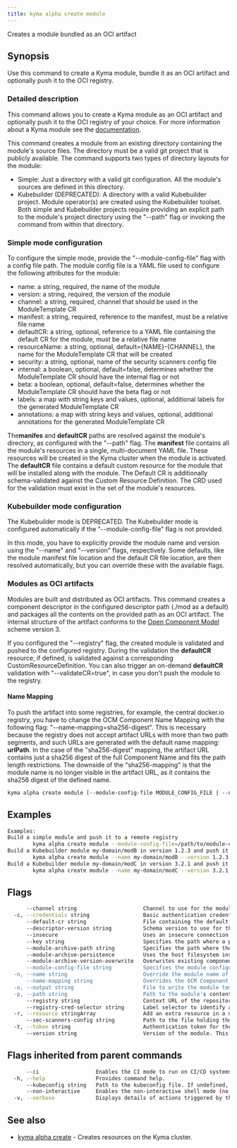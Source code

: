 ```yaml
---
title: kyma alpha create module
---
```


Creates a module bundled as an OCI artifact

## Synopsis

Use this command to create a Kyma module, bundle it as an OCI artifact and optionally push it to the OCI registry.

### Detailed description

This command allows you to create a Kyma module as an OCI artifact and optionally push it to the OCI registry of your choice.
For more information about a Kyma module see the [documentation](https://github.com/kyma-project/lifecycle-manager).

This command creates a module from an existing directory containing the module's source files.
The directory must be a valid git project that is publicly available.
The command supports two types of directory layouts for the module:
- Simple: Just a directory with a valid git configuration. All the module's sources are defined in this directory.
- Kubebuilder (DEPRECATED): A directory with a valid Kubebuilder project. Module operator(s) are created using the Kubebuilder toolset.
Both simple and Kubebuilder projects require providing an explicit path to the module's project directory using the "--path" flag or invoking the command from within that directory.

### Simple mode configuration

To configure the simple mode, provide the "--module-config-file" flag with a config file path.
The module config file is a YAML file used to configure the following attributes for the module:

- name:         a string, required, the name of the module
- version:      a string, required, the version of the module
- channel:      a string, required, channel that should be used in the ModuleTemplate CR
- manifest:     a string, required, reference to the manifest, must be a relative file name
- defaultCR:    a string, optional, reference to a YAML file containing the default CR for the module, must be a relative file name
- resourceName: a string, optional, default={NAME}-{CHANNEL}, the name for the ModuleTemplate CR that will be created
- security:     a string, optional, name of the security scanners config file
- internal:     a boolean, optional, default=false, determines whether the ModuleTemplate CR should have the internal flag or not
- beta:         a boolean, optional, default=false, determines whether the ModuleTemplate CR should have the beta flag or not
- labels:       a map with string keys and values, optional, additional labels for the generated ModuleTemplate CR
- annotations:  a map with string keys and values, optional, additional annotations for the generated ModuleTemplate CR

The**manifes** and **defaultCR** paths are resolved against the module's directory, as configured with the "--path" flag.
The **manifest** file contains all the module's resources in a single, multi-document YAML file. These resources will be created in the Kyma cluster when the module is activated.
The **defaultCR** file contains a default custom resource for the module that will be installed along with the module.
The Default CR is additionally schema-validated against the Custom Resource Definition. The CRD used for the validation must exist in the set of the module's resources.

### Kubebuilder mode configuration
The Kubebuilder mode is DEPRECATED.
The Kubebuilder mode is configured automatically if the "--module-config-file" flag is not provided.

In this mode, you have to explicitly provide the module name and version using the "--name" and "--version" flags, respectively.
Some defaults, like the module manifest file location and the default CR file location, are then resolved automatically, but you can override these with the available flags.

### Modules as OCI artifacts
Modules are built and distributed as OCI artifacts. 
This command creates a component descriptor in the configured descriptor path (./mod as a default) and packages all the contents on the provided path as an OCI artifact.
The internal structure of the artifact conforms to the [Open Component Model](https://ocm.software/) scheme version 3.

If you configured the "--registry" flag, the created module is validated and pushed to the configured registry.
During the validation the **defaultCR** resource, if defined, is validated against a corresponding CustomResourceDefinition.
You can also trigger an on-demand **defaultCR** validation with "--validateCR=true", in case you don't push the module to the registry.

#### Name Mapping
To push the artifact into some registries, for example, the central docker.io registry, you have to change the OCM Component Name Mapping with the following flag: "--name-mapping=sha256-digest". This is necessary because the registry does not accept artifact URLs with more than two path segments, and such URLs are generated with the default name mapping: **urlPath**. In the case of the "sha256-digest" mapping, the artifact URL contains just a sha256 digest of the full Component Name and fits the path length restrictions. The downside of the "sha256-mapping" is that the module name is no longer visible in the artifact URL, as it contains the sha256 digest of the defined name.



```bash
kyma alpha create module [--module-config-file MODULE_CONFIG_FILE | --name MODULE_NAME --version MODULE_VERSION] [--path MODULE_DIRECTORY] [--registry MODULE_REGISTRY] [flags]
```

## Examples

```bash
Examples:
Build a simple module and push it to a remote registry
		kyma alpha create module --module-config-file=/path/to/module-config-file -path /path/to/module --registry http://localhost:5001/unsigned --insecure
Build a Kubebuilder module my-domain/modB in version 1.2.3 and push it to a remote registry
		kyma alpha create module --name my-domain/modB --version 1.2.3 --path /path/to/module --registry https://dockerhub.com
Build a Kubebuilder module my-domain/modC in version 3.2.1 and push it to a local registry "unsigned" subfolder without tls
		kyma alpha create module --name my-domain/modC --version 3.2.1 --path /path/to/module --registry http://localhost:5001/unsigned --insecure


```

## Flags

```bash
      --channel string                     Channel to use for the module template. (default "regular")
  -c, --credentials string                 Basic authentication credentials for the given registry in the user:password format
      --default-cr string                  File containing the default custom resource of the module. If the module is a kubebuilder project, the default CR is automatically detected.
      --descriptor-version string          Schema version to use for the generated OCM descriptor. One of ocm.software/v3alpha1,v2 (default "v2")
      --insecure                           Uses an insecure connection to access the registry.
      --key string                         Specifies the path where a private key is used for signing.
      --module-archive-path string         Specifies the path where the module artifacts are locally cached to generate the image. If the path already has a module, use the "--module-archive-version-overwrite" flag to overwrite it. (default "./mod")
      --module-archive-persistence         Uses the host filesystem instead of in-memory archiving to build the module.
      --module-archive-version-overwrite   Overwrites existing component's versions of the module. If set to false, the push is a No-Op.
      --module-config-file string          Specifies the module configuration file
  -n, --name string                        Override the module name of the kubebuilder project. If the module is not a kubebuilder project, this flag is mandatory.
      --name-mapping string                Overrides the OCM Component Name Mapping, Use: "urlPath" or "sha256-digest". (default "urlPath")
  -o, --output string                      File to write the module template if the module is uploaded to a registry. (default "template.yaml")
  -p, --path string                        Path to the module's contents. (default current directory)
      --registry string                    Context URL of the repository. The repository URL will be automatically added to the repository contexts in the module descriptor.
      --registry-cred-selector string      Label selector to identify an externally created Secret of type "kubernetes.io/dockerconfigjson". It allows the image to be accessed in private image registries. It can be used when you push your module to a registry with authenticated access. For example, "label1=value1,label2=value2".
  -r, --resource stringArray               Add an extra resource in a new layer in the <NAME:TYPE@PATH> format. If you provide only a path, the name defaults to the last path element, and the type is set to 'helm-chart'.
      --sec-scanners-config string         Path to the file holding the security scan configuration. (default "sec-scanners-config.yaml")
  -t, --token string                       Authentication token for the given registry (alternative to basic authentication).
      --version string                     Version of the module. This flag is mandatory.
```

## Flags inherited from parent commands

```bash
      --ci                  Enables the CI mode to run on CI/CD systems. It avoids any user interaction (such as no dialog prompts) and ensures that logs are formatted properly in log files (such as no spinners for CLI steps).
  -h, --help                Provides command help.
      --kubeconfig string   Path to the kubeconfig file. If undefined, Kyma CLI uses the KUBECONFIG environment variable, or falls back "/$HOME/.kube/config".
      --non-interactive     Enables the non-interactive shell mode (no colorized output, no spinner).
  -v, --verbose             Displays details of actions triggered by the command.
```

## See also

* [kyma alpha create](kyma_alpha_create.md)	 - Creates resources on the Kyma cluster.

